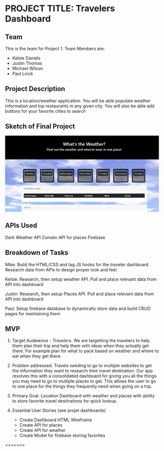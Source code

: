 # PROJECT TITLE: Travelers Dashboard

## Team

This is the team for Project 1.  Team Members are:

* Kelsie Daniels
* Justin Thomas
* Michael Wilson
* Paul Linck

## Project Description

This is a location/weather application.  You will be able populate weather information and top restaurants in any given city.  You will also be able add buttons for your favorite cities to search

## Sketch of Final Project

![Screen Example](assets/images/WeatherSketch.jpg)

## APIs Used

Dark Weather API
Zomato API for places
Firebase

## Breakdown of Tasks

Mike: Build the HTML/CSS and tag JS hooks for the traveler dashboard.  Research data from APIs to design proper look and feel.  

Kelsie: Research, then setup weather API.  Pull and place relevant data from API into dashboard

Justin: Research, then setup Places API.  Pull and place relevant data from API into dashboard

Paul: Setup firebase database to dynamically store data and build CRUD pages for maintaining them

## MVP

1. Target Audeience - _Travelers_.  We are targetting the travelers to help them plan their trip and help them with ideas when they actually get there.  For example plan for what to pack based on weather and where to eat when they get there.

2. Problem addressed.  Travels needing to go to multiple websites to get the information they want to research their travel destination. Our app resolves this with a consolidated dashboard for giving you all the things you may need to go to multiple places to get.  This allows the user to go to one place for the things they frequently need when going on a trip.

3. Primary Goal.  Location Dashboard with weather and places with ability to store favorite travel destinations for quick lookup.

4. Essential User Stories (see projet dashboards)
   * Create Dashboard HTML Wireframe
   * Create API for places
   * Create API for weather
   * Create Model for firebase storing favorites

=======
